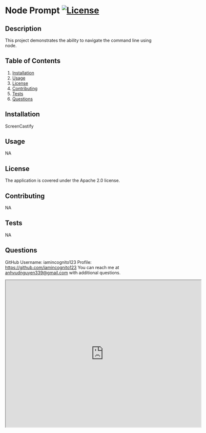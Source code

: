 # Node Prompt [![License](https://img.shields.io/badge/License-Apache_2.0-blue.svg)](https://opensource.org/licenses/Apache-2.0)

## Description

This project demonstrates the ability to navigate the command line using node.

## Table of Contents

 1. [Installation](#Installation)
 2. [Usage](#Usage)
 3. [License](#License)
 4. [Contributing](#Contributing)
 5. [Tests](#Tests)
 6. [Questions](#Questions)

## <a name='Installation'></a>Installation

ScreenCastify

## <a name='Usage'></a>Usage 

NA

## <a name='License'></a>License 
The application is covered under the Apache 2.0 license.

## <a name='Contributing'></a>Contributing  

NA

## <a name='Tests'></a>Tests

NA

##  <a name='Questions'></a>Questions

GitHub Username: iamincognito123
Profile: https://github.com/iamincognito123
You can reach me at anhvudnguyen339@gmail.com with additional questions.

<iframe src="https://drive.google.com/file/d/1oOySF9T1QMD1bRxjCLpOaZdK8StsfMVO/preview" width="640" height="480"></iframe>